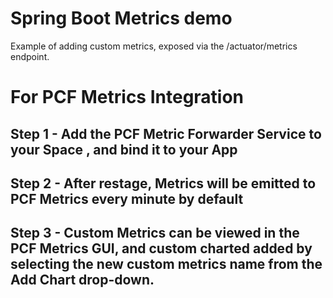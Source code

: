 # Spring Boot Metrics demo

Example of adding custom metrics, exposed via the /actuator/metrics endpoint.


# For PCF Metrics Integration

## Step 1 - Add the PCF Metric Forwarder Service to your Space , and bind it to your App

## Step 2 - After restage, Metrics will be emitted to PCF Metrics every minute by default

## Step 3 - Custom Metrics can be viewed in the PCF Metrics GUI, and custom charted added by selecting the new custom metrics name from the Add Chart drop-down.
